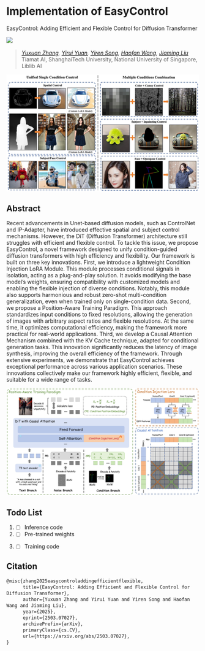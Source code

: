 # Implementation of EasyControl

EasyControl: Adding Efficient and Flexible Control for Diffusion Transformer

<a href='https://arxiv.org/pdf/2503.07027'><img src='https://img.shields.io/badge/Technique-Report-red'></a> 

> *[Yuxuan Zhang](https://xiaojiu-z.github.io/YuxuanZhang.github.io/), [Yirui Yuan](https://github.com/Reynoldyy), [Yiren Song](https://scholar.google.com.hk/citations?user=L2YS0jgAAAAJ), [Haofan Wang](https://haofanwang.github.io/), [Jiaming Liu](https://scholar.google.com/citations?user=SmL7oMQAAAAJ&hl=en)*
> <br>
> Tiamat AI, ShanghaiTech University, National University of Singapore, Liblib AI

<img src='assets/teaser.jpg'>

## Abstract
Recent advancements in Unet-based diffusion models, such as ControlNet and IP-Adapter, have introduced effective spatial and subject control mechanisms. However, the DiT (Diffusion Transformer) architecture still struggles with efficient and flexible control. To tackle this issue, we propose EasyControl, a novel framework designed to unify condition-guided diffusion transformers with high efficiency and flexibility. Our framework is built on three key innovations. First, we introduce a lightweight Condition Injection LoRA Module. This module processes conditional signals in isolation, acting as a plug-and-play solution. It avoids modifying the base model’s weights, ensuring compatibility with customized models and enabling the flexible injection of diverse conditions. Notably, this module also supports harmonious and robust zero-shot multi-condition generalization, even when trained only on single-condition data. Second, we propose a Position-Aware Training Paradigm. This approach standardizes input conditions to fixed resolutions, allowing the generation of images with arbitrary aspect ratios and flexible resolutions. At the same time, it optimizes computational efficiency, making the framework more practical for real-world applications. Third, we develop a Causal Attention Mechanism combined with the KV Cache technique, adapted for conditional generation tasks. This innovation significantly reduces the latency of image synthesis, improving the overall efficiency of the framework. Through extensive experiments, we demonstrate that EasyControl achieves exceptional performance across various application scenarios. These innovations collectively make our framework highly efficient, flexible, and suitable for a wide range of tasks.

<img src='assets/method.jpg'>

## Todo List
1. - [ ] Inference code 
2. - [ ] Pre-trained weights 
3. - [ ] Training code


## Citation
```
@misc{zhang2025easycontroladdingefficientflexible,
      title={EasyControl: Adding Efficient and Flexible Control for Diffusion Transformer}, 
      author={Yuxuan Zhang and Yirui Yuan and Yiren Song and Haofan Wang and Jiaming Liu},
      year={2025},
      eprint={2503.07027},
      archivePrefix={arXiv},
      primaryClass={cs.CV},
      url={https://arxiv.org/abs/2503.07027}, 
}
```
